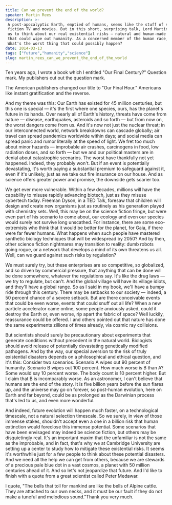 ```yaml
---
title: Can we prevent the end of the world?
speaker: Martin Rees
description: >-
 A post-apocalyptic Earth, emptied of humans, seems like the stuff of science
 fiction TV and movies. But in this short, surprising talk, Lord Martin Rees asks
 us to think about our real existential risks — natural and human-made threats
 that could wipe out humanity. As a concerned member of the human race, he asks:
 What's the worst thing that could possibly happen?
date: 2014-03-13
tags: ["future","humanity","science"]
slug: martin_rees_can_we_prevent_the_end_of_the_world
---
```


Ten years ago, I wrote a book which I entitled "Our Final Century?" Question mark. My
publishers cut out the question mark. 

The American publishers changed our title to "Our Final Hour." Americans like instant
gratification and the reverse. 

And my theme was this: Our Earth has existed for 45 million centuries, but this one is
special — it's the first where one species, ours, has the planet's future in its hands.
Over nearly all of Earth's history, threats have come from nature — disease, earthquakes,
asteroids and so forth — but from now on, the worst dangers come from us. And it's now not
just the nuclear threat; in our interconnected world, network breakdowns can cascade
globally; air travel can spread pandemics worldwide within days; and social media can
spread panic and rumor literally at the speed of light. We fret too much about minor
hazards — improbable air crashes, carcinogens in food, low radiation doses, and so forth —
but we and our political masters are in denial about catastrophic scenarios. The worst
have thankfully not yet happened. Indeed, they probably won't. But if an event is
potentially devastating, it's worth paying a substantial premium to safeguard against it,
even if it's unlikely, just as we take out fire insurance on our house. And as science
offers greater power and promise, the downside gets scarier too.

We get ever more vulnerable. Within a few decades, millions will have the capability to
misuse rapidly advancing biotech, just as they misuse cybertech today. Freeman Dyson, in a
TED Talk, foresaw that children will design and create new organisms just as routinely as
his generation played with chemistry sets. Well, this may be on the science fiction
fringe, but were even part of his scenario to come about, our ecology and even our species
would surely not survive long unscathed. For instance, there are some eco-extremists who
think that it would be better for the planet, for Gaia, if there were far fewer humans.
What happens when such people have mastered synthetic biology techniques that will be
widespread by 2050? And by then, other science fiction nightmares may transition to
reality: dumb robots going rogue, or a network that develops a mind of its own threatens
us all. Well, can we guard against such risks by regulation?

We must surely try, but these enterprises are so competitive, so globalized, and so driven
by commercial pressure, that anything that can be done will be done somewhere, whatever
the regulations say. It's like the drug laws — we try to regulate, but can't. And the
global village will have its village idiots, and they'll have a global range. So as I said
in my book, we'll have a bumpy ride through this century. There may be setbacks to our
society — indeed, a 50 percent chance of a severe setback. But are there conceivable
events that could be even worse, events that could snuff out all life? When a new particle
accelerator came online, some people anxiously asked, could it destroy the Earth or, even
worse, rip apart the fabric of space? Well luckily, reassurance could be offered. I and
others pointed out that nature has done the same experiments zillions of times already,
via cosmic ray collisions.

But scientists should surely be precautionary about experiments that generate conditions
without precedent in the natural world. Biologists should avoid release of potentially
devastating genetically modified pathogens. And by the way, our special aversion to the
risk of truly existential disasters depends on a philosophical and ethical question, and
it's this: Consider two scenarios. Scenario A wipes out 90 percent of humanity. Scenario B
wipes out 100 percent. How much worse is B than A? Some would say 10 percent worse. The
body count is 10 percent higher. But I claim that B is incomparably worse. As an
astronomer, I can't believe that humans are the end of the story. It is five billion years
before the sun flares up, and the universe may go on forever, so post-human evolution,
here on Earth and far beyond, could be as prolonged as the Darwinian process that's led to
us, and even more wonderful.

And indeed, future evolution will happen much faster, on a technological timescale, not a
natural selection timescale. So we surely, in view of those immense stakes, shouldn't
accept even a one in a billion risk that human extinction would foreclose this immense
potential. Some scenarios that have been envisaged may indeed be science fiction, but
others may be disquietingly real. It's an important maxim that the unfamiliar is not the
same as the improbable, and in fact, that's why we at Cambridge University are setting up
a center to study how to mitigate these existential risks. It seems it's worthwhile just
for a few people to think about these potential disasters. And we need all the help we can
get from others, because we are stewards of a precious pale blue dot in a vast cosmos, a
planet with 50 million centuries ahead of it. And so let's not jeopardize that future. And
I'd like to finish with a quote from a great scientist called Peter Medawar.

I quote, "The bells that toll for mankind are like the bells of Alpine cattle. They are
attached to our own necks, and it must be our fault if they do not make a tuneful and
melodious sound."Thank you very much.

<!--
ad_duration=3.33
event="TED2014"
external_start_time=0
intro_duration=11.82
is_subtitle_required="False"
is_talk_featured="True"
language="en"
language_swap="False"
native_language="en"
number_of_related_talks=6
number_of_speakers=1
number_of_subtitled_videos=33
number_of_tags=3
number_of_talk_download_languages=33
number_of_talk_more_resources=0
number_of_talk_recommendations=0
number_of_talks_take_actions=0
post_ad_duration=0.83
published_timestamp="2014-08-25 15:08:10"
recording_date="2014-03-13"
speaker_description="Astrophysicist"
speaker_id=44
speaker_is_published=1
speaker_name="Martin Rees"
talk_name="Can we prevent the end of the world?"
talks_tags=["future","humanity","science"]
url_audio="https://download.ted.com/talks/SirMartinRees_2014U.mp3?apikey=acme-roadrunner"
url_photo_speaker="https://pe.tedcdn.com/images/ted/1330_253x190.jpg"
url_photo_talk="https://pe.tedcdn.com/images/ted/d3b8fd408c1f2576d86a6d781da0dfd768d0cda4_2400x1800.jpg"
url_webpage="https://www.ted.com/talks/martin_rees_can_we_prevent_the_end_of_the_world"
video_type_name="TED Stage Talk"
-->